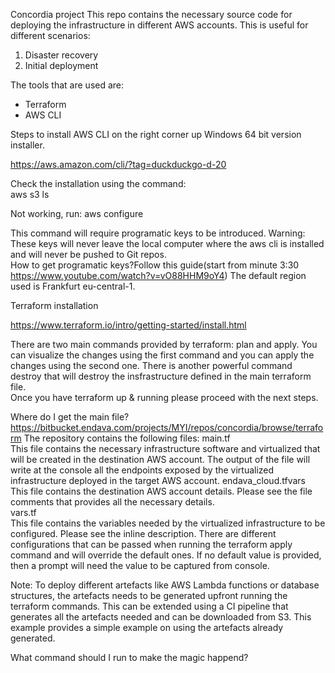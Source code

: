 Concordia project
This repo contains the necessary source code for deploying the infrastructure in different AWS accounts. This is useful for different scenarios:
1. Disaster recovery
2. Initial deployment  

The tools that are used are:
- Terraform
- AWS CLI

Steps to install AWS CLI on the right corner up Windows 64 bit version installer.

https://aws.amazon.com/cli/?tag=duckduckgo-d-20

Check the installation using the command:   
aws s3 ls  

Not working, run: 
aws configure

This command will require programatic keys to be introduced.
Warning: These keys will never leave the local computer where the aws cli is installed and will never be pushed to Git repos.  
How to get programatic keys?Follow this guide(start from minute 3:30 https://www.youtube.com/watch?v=vO88HHM9oY4)
The default region used is Frankfurt eu-central-1.



Terraform installation  

https://www.terraform.io/intro/getting-started/install.html

There are two main commands provided by terraform: plan and apply. You can visualize the changes using the first command and you can apply the changes using the second one. There is another powerful command destroy that will destroy the insfrastructure defined in the main terraform file.  
Once you have terraform up & running please proceed with the next steps.  


Where do I get the main file?
https://bitbucket.endava.com/projects/MYI/repos/concordia/browse/terraform
The repository contains the following files:
main.tf  
This file contains the necessary infrastructure software and virtualized that will be created in the destination AWS account. The output of the file will write at the console all the endpoints exposed by the virtualized infrastructure deployed in the target AWS account.
endava_cloud.tfvars
This file contains the destination AWS account details. Please see the file comments that provides all the necessary details.  
vars.tf  
This file contains the variables needed by the virtualized infrastructure to be configured. Please see the inline description. There are different configurations that can be passed when running the terraform apply command and will override the default ones. If no default value is provided, then a prompt will need the value to be captured from console.  

Note: To deploy different artefacts like AWS Lambda functions or database structures, the artefacts needs to be generated upfront running the terraform commands. This can be extended using a CI pipeline that generates all the artefacts needed and can be downloaded from S3.  This example provides a simple example on using the artefacts already generated.  

What command should I run to make the magic happend?

